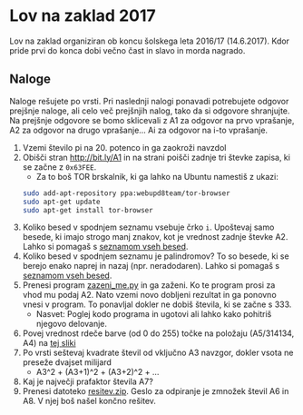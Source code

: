 # Lov na zaklad 2017

Lov na zaklad organiziran ob koncu šolskega leta 2016/17 (14.6.2017). Kdor pride
prvi do konca dobi večno čast in slavo in morda nagrado.

## Naloge

Naloge rešujete po vrsti. Pri naslednji nalogi ponavadi potrebujete odgovor
prejšnje naloge, ali celo več prejšnjih nalog, tako da si odgovore shranjujte.
Na prejšnje odgovore se bomo sklicevali z A1 za odgovor na prvo vprašanje, A2 za
odgovor na drugo vprašanje... Ai za odgovor na i-to vprašanje.

1. Vzemi število pi na 20. potenco in ga zaokroži navzdol
1. Obišči stran http://bit.ly/A1 in na strani poišči zadnje tri števke zapisa,
ki se začne z `0x63FEE`.
    * Za to boš TOR brskalnik, ki ga lahko na Ubuntu namestiš z ukazi:
    ```bash
    sudo add-apt-repository ppa:webupd8team/tor-browser
    sudo apt-get update
    sudo apt-get install tor-browser
    ```
1. Koliko besed v spodnjem seznamu vsebuje črko `i`. Upoštevaj samo besede, ki imajo strogo
manj znakov, kot je vrednost zadnje števke A2. Lahko si pomagaš s [seznamom vseh
besed](https://raw.githubusercontent.com/KrozekGimVic/2017-lov-na-zaklad/master/besede_sskj.txt).
1. Koliko besed v spodnjem seznamu je palindromov? To so besede, ki se berejo enako naprej
in nazaj (npr. neradodaren). Lahko si pomagaš s [seznamom vseh
besed](https://raw.githubusercontent.com/KrozekGimVic/2017-lov-na-zaklad/master/besede_sskj.txt).
1. Prenesi program [zazeni_me.py](https://raw.githubusercontent.com/KrozekGimVic/2017-lov-na-zaklad/master/zazeni_me.py)
in ga zaženi. Ko te program prosi za vhod mu podaj A2. Nato vzemi novo dobljeni
rezultat in ga ponovno vnesi v program. To ponavljal dokler ne dobiš števila, ki
se začne s 333.
    * Nasvet: Poglej kodo
    programa in ugotovi ali lahko kako pohitriš njegovo delovanje.
1. Povej vrednost rdeče barve (od 0 do 255) točke na položaju (A5/314134, A4) na
[tej sliki](https://raw.githubusercontent.com/KrozekGimVic/2017-lov-na-zaklad/master/barve.png)
1. Po vrsti seštevaj kvadrate števil od vključno A3 navzgor, dokler vsota ne
preseže dvajset milijard
    * A3^2 + (A3+1)^2 + (A3+2)^2 + …
1. Kaj je največji prafaktor števila A7?
1. Prenesi datoteko [resitev.zip](https://raw.githubusercontent.com/KrozekGimVic/2017-lov-na-zaklad/master/resitev.zip).
Geslo za odpiranje je zmnožek števil A6 in A8. V njej boš našel končno rešitev.



